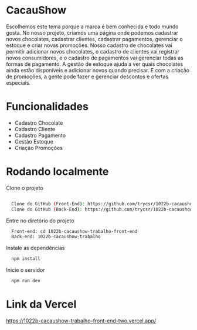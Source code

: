 # CacauShow

Escolhemos este tema porque a marca é bem conhecida e todo mundo gosta. No nosso projeto, criamos uma página onde podemos cadastrar novos chocolates, cadastrar clientes, cadastrar pagamentos, gerenciar o estoque e criar novas promoções. Nosso cadastro de chocolates vai permitir adicionar novos chocolates, o cadastro de clientes vai registrar novos consumidores, e o cadastro de pagamentos vai gerenciar todas as formas de pagamento. A gestão de estoque ajuda a ver quais chocolates ainda estão disponíveis e adicionar novos quando precisar. E com a criação de promoções, a gente pode fazer e gerenciar descontos e ofertas especiais.

# Funcionalidades

- Cadastro Chocolate
- Cadastro Cliente
- Cadastro Pagamento
- Gestão Estoque
- Criação Promoções

# Rodando localmente

Clone o projeto

```bash

  Clone do GitHub (Front-End): https://github.com/trycsr/1022b-cacaushow-trabalho-front-end.git 
  Clone do GitHub (Back-End): https://github.com/trycsr/1022b-cacaushow-trabalho.git
```

Entre no diretório do projeto

```bash
  Front-end: cd 1022b-cacaushow-trabalho-front-end
  Back-end: 1022b-cacaushow-trabalho
```

Instale as dependências

```bash
  npm install
```

Inicie o servidor

```bash
  npm run dev
```

# Link da Vercel

https://1022b-cacaushow-trabalho-front-end-two.vercel.app/